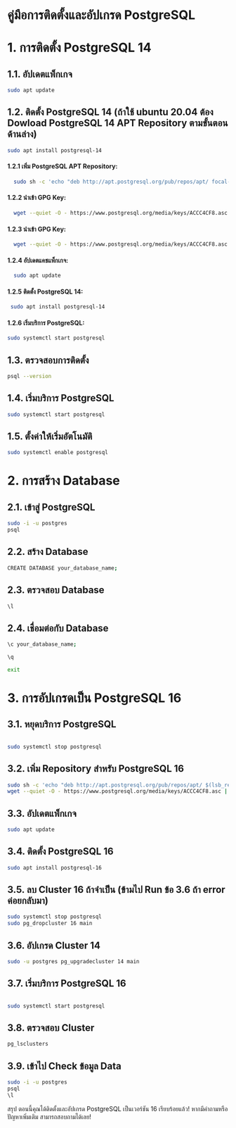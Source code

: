 # คู่มือการติดตั้งและอัปเกรด PostgreSQL

# 1. การติดตั้ง PostgreSQL 14

## 1.1. อัปเดตแพ็กเกจ

```bash
sudo apt update
```
## 1.2. ติดตั้ง PostgreSQL 14 (ถ้าใช้ ubuntu 20.04  ต้อง Dowload PostgreSQL 14 APT Repository ตามขั้นตอนด้านล่าง)

```bash
sudo apt install postgresql-14
```
  #### 1.2.1 เพิ่ม PostgreSQL APT Repository:
```bash
  sudo sh -c 'echo "deb http://apt.postgresql.org/pub/repos/apt/ focal-pgdg main" > /etc/apt/sources.list.d/pgdg.list'
```
  #### 1.2.2 นำเข้า GPG Key:
```bash
  wget --quiet -O - https://www.postgresql.org/media/keys/ACCC4CF8.asc | sudo apt-key add -
```
  #### 1.2.3 นำเข้า GPG Key:
```bash
  wget --quiet -O - https://www.postgresql.org/media/keys/ACCC4CF8.asc | sudo apt-key add -
```
  #### 1.2.4 อัปเดตแคชแพ็กเกจ:
```bash
  sudo apt update
```
  #### 1.2.5 ติดตั้ง PostgreSQL 14:
```bash
 sudo apt install postgresql-14
```
 #### 1.2.6 เริ่มบริการ PostgreSQL:
```bash
sudo systemctl start postgresql
```


## 1.3. ตรวจสอบการติดตั้ง

```bash
psql --version
```
## 1.4. เริ่มบริการ PostgreSQL

```bash
sudo systemctl start postgresql
```
## 1.5. ตั้งค่าให้เริ่มอัตโนมัติ

``` bash
sudo systemctl enable postgresql
```
# 2. การสร้าง Database
## 2.1. เข้าสู่ PostgreSQL

```bash
sudo -i -u postgres
psql
```
## 2.2. สร้าง Database

```bash
CREATE DATABASE your_database_name;
```
## 2.3. ตรวจสอบ Database

```bash
\l
```
## 2.4. เชื่อมต่อกับ Database

```bash
\c your_database_name;

\q

exit
```
# 3. การอัปเกรดเป็น PostgreSQL 16
## 3.1. หยุดบริการ PostgreSQL

```bash

sudo systemctl stop postgresql
```
## 3.2. เพิ่ม Repository สำหรับ PostgreSQL 16
```bash
sudo sh -c 'echo "deb http://apt.postgresql.org/pub/repos/apt/ $(lsb_release -cs)-pgdg main" > /etc/apt/sources.list.d/pgdg.list'
wget --quiet -O - https://www.postgresql.org/media/keys/ACCC4CF8.asc | sudo apt-key add -
```
## 3.3. อัปเดตแพ็กเกจ

```bash
sudo apt update
```
## 3.4. ติดตั้ง PostgreSQL 16
```bash
sudo apt install postgresql-16
```
## 3.5. ลบ Cluster 16 ถ้าจำเป็น (ข้ามไป Run ข้อ 3.6 ถ้า error ค่อยกลับมา)
```bash
sudo systemctl stop postgresql
sudo pg_dropcluster 16 main
```
## 3.6. อัปเกรด Cluster 14

```bash
sudo -u postgres pg_upgradecluster 14 main
```
## 3.7. เริ่มบริการ PostgreSQL 16

```bash

sudo systemctl start postgresql
```
## 3.8. ตรวจสอบ Cluster

``` bash
pg_lsclusters
```
## 3.9. เข้าไป Check ข้อมูล Data 

``` bash
sudo -i -u postgres
psql
\l
```
สรุป
ตอนนี้คุณได้ติดตั้งและอัปเกรด PostgreSQL เป็นเวอร์ชัน 16 เรียบร้อยแล้ว! หากมีคำถามหรือปัญหาเพิ่มเติม สามารถสอบถามได้เลย!
